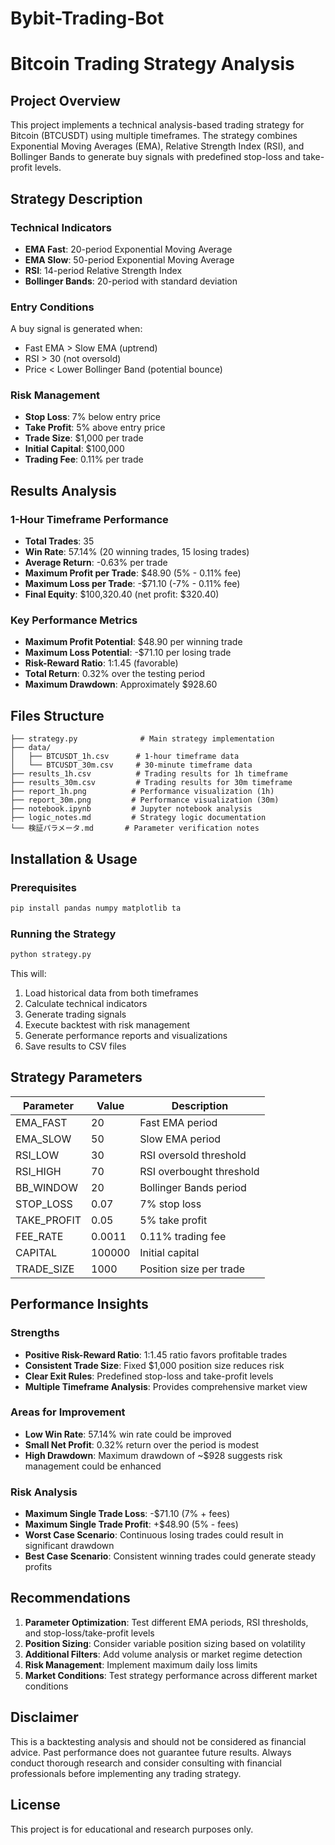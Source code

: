 # Bybit-Trading-Bot

# Bitcoin Trading Strategy Analysis

## Project Overview

This project implements a technical analysis-based trading strategy for Bitcoin (BTCUSDT) using multiple timeframes. The strategy combines Exponential Moving Averages (EMA), Relative Strength Index (RSI), and Bollinger Bands to generate buy signals with predefined stop-loss and take-profit levels.

## Strategy Description

### Technical Indicators
- **EMA Fast**: 20-period Exponential Moving Average
- **EMA Slow**: 50-period Exponential Moving Average  
- **RSI**: 14-period Relative Strength Index
- **Bollinger Bands**: 20-period with standard deviation

### Entry Conditions
A buy signal is generated when:
- Fast EMA > Slow EMA (uptrend)
- RSI > 30 (not oversold)
- Price < Lower Bollinger Band (potential bounce)

### Risk Management
- **Stop Loss**: 7% below entry price
- **Take Profit**: 5% above entry price
- **Trade Size**: $1,000 per trade
- **Initial Capital**: $100,000
- **Trading Fee**: 0.11% per trade

## Results Analysis

### 1-Hour Timeframe Performance
- **Total Trades**: 35
- **Win Rate**: 57.14% (20 winning trades, 15 losing trades)
- **Average Return**: -0.63% per trade
- **Maximum Profit per Trade**: $48.90 (5% - 0.11% fee)
- **Maximum Loss per Trade**: -$71.10 (-7% - 0.11% fee)
- **Final Equity**: $100,320.40 (net profit: $320.40)

### Key Performance Metrics
- **Maximum Profit Potential**: $48.90 per winning trade
- **Maximum Loss Potential**: -$71.10 per losing trade
- **Risk-Reward Ratio**: 1:1.45 (favorable)
- **Total Return**: 0.32% over the testing period
- **Maximum Drawdown**: Approximately $928.60

## Files Structure

```
├── strategy.py              # Main strategy implementation
├── data/
│   ├── BTCUSDT_1h.csv      # 1-hour timeframe data
│   └── BTCUSDT_30m.csv     # 30-minute timeframe data
├── results_1h.csv          # Trading results for 1h timeframe
├── results_30m.csv         # Trading results for 30m timeframe
├── report_1h.png          # Performance visualization (1h)
├── report_30m.png         # Performance visualization (30m)
├── notebook.ipynb         # Jupyter notebook analysis
├── logic_notes.md         # Strategy logic documentation
└── 検証パラメータ.md       # Parameter verification notes
```

## Installation & Usage

### Prerequisites
```bash
pip install pandas numpy matplotlib ta
```

### Running the Strategy
```bash
python strategy.py
```

This will:
1. Load historical data from both timeframes
2. Calculate technical indicators
3. Generate trading signals
4. Execute backtest with risk management
5. Generate performance reports and visualizations
6. Save results to CSV files

## Strategy Parameters

| Parameter | Value | Description |
|-----------|-------|-------------|
| EMA_FAST | 20 | Fast EMA period |
| EMA_SLOW | 50 | Slow EMA period |
| RSI_LOW | 30 | RSI oversold threshold |
| RSI_HIGH | 70 | RSI overbought threshold |
| BB_WINDOW | 20 | Bollinger Bands period |
| STOP_LOSS | 0.07 | 7% stop loss |
| TAKE_PROFIT | 0.05 | 5% take profit |
| FEE_RATE | 0.0011 | 0.11% trading fee |
| CAPITAL | 100000 | Initial capital |
| TRADE_SIZE | 1000 | Position size per trade |

## Performance Insights

### Strengths
- **Positive Risk-Reward Ratio**: 1:1.45 ratio favors profitable trades
- **Consistent Trade Size**: Fixed $1,000 position size reduces risk
- **Clear Exit Rules**: Predefined stop-loss and take-profit levels
- **Multiple Timeframe Analysis**: Provides comprehensive market view

### Areas for Improvement
- **Low Win Rate**: 57.14% win rate could be improved
- **Small Net Profit**: 0.32% return over the period is modest
- **High Drawdown**: Maximum drawdown of ~$928 suggests risk management could be enhanced

### Risk Analysis
- **Maximum Single Trade Loss**: -$71.10 (7% + fees)
- **Maximum Single Trade Profit**: +$48.90 (5% - fees)
- **Worst Case Scenario**: Continuous losing trades could result in significant drawdown
- **Best Case Scenario**: Consistent winning trades could generate steady profits

## Recommendations

1. **Parameter Optimization**: Test different EMA periods, RSI thresholds, and stop-loss/take-profit levels
2. **Position Sizing**: Consider variable position sizing based on volatility
3. **Additional Filters**: Add volume analysis or market regime detection
4. **Risk Management**: Implement maximum daily loss limits
5. **Market Conditions**: Test strategy performance across different market conditions

## Disclaimer

This is a backtesting analysis and should not be considered as financial advice. Past performance does not guarantee future results. Always conduct thorough research and consider consulting with financial professionals before implementing any trading strategy.

## License

This project is for educational and research purposes only. 
